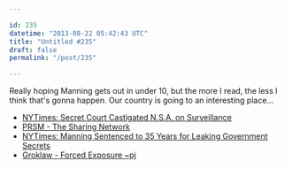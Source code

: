 ```yaml
---

id: 235
datetime: "2013-08-22 05:42:43 UTC"
title: "Untitled #235"
draft: false
permalink: "/post/235"

---
```


Really hoping Manning gets out in under 10, but the more I read, the less I think that's gonna happen. Our country is going to an interesting place... 

 
 * [NYTimes: Secret Court Castigated N.S.A. on Surveillance](http://nyti.ms/184nvc0)
 * [PRSM - The Sharing Network](http://www.getprsm.com/)
 * [NYTimes: Manning Sentenced to 35 Years for Leaking Government Secrets](http://nyti.ms/14j3KQC)
 * [Groklaw - Forced Exposure ~pj](http://www.groklaw.net/article.php?story=20130818120421175)



